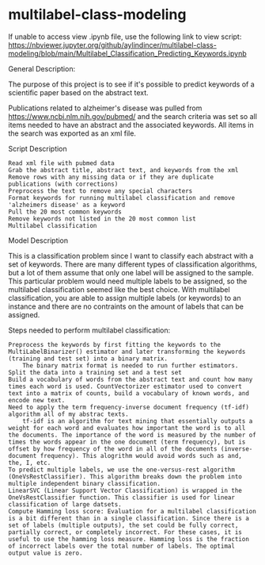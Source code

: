 # multilabel-class-modeling

If unable to access view .ipynb file, use the following link to view script: https://nbviewer.jupyter.org/github/aylindincer/multilabel-class-modeling/blob/main/Multilabel_Classification_Predicting_Keywords.ipynb

General Description:

The purpose of this project is to see if it's possible to predict keywords of a scientific paper based on the abstract text.

Publications related to alzheimer's disease was pulled from https://www.ncbi.nlm.nih.gov/pubmed/ and the search criteria was set so all items needed to have an abstract and the associated keywords. All items in the search was exported as an xml file.

Script Description

    Read xml file with pubmed data
    Grab the abstract title, abstract text, and keywords from the xml
    Remove rows with any missing data or if they are duplicate publications (with corrections)
    Preprocess the text to remove any special characters
    Format keywords for running multilabel classification and remove 'alzheimers disease' as a keyword
    Pull the 20 most common keywords
    Remove keywords not listed in the 20 most common list
    Multilabel classification

Model Description

This is a classification problem since I want to classify each abstract with a set of keywords. There are many different types of classification algorithms, but a lot of them assume that only one label will be assigned to the sample. This particular problem would need multiple labels to be assigned, so the multilabel classification seemed like the best choice. With multilabel classification, you are able to assign multiple labels (or keywords) to an instance and there are no contraints on the amount of labels that can be assigned.

Steps needed to perform multilabel classification:

    Preprocess the keywords by first fitting the keywords to the MultiLabelBinarizer() estimator and later transforming the keywords (training and test set) into a binary matrix.
        The binary matrix format is needed to run further estimators.
    Split the data into a training set and a test set
    Build a vocabulary of words from the abstract text and count how many times each word is used. CountVectorizer estimator used to convert text into a matrix of counts, build a vocabulary of known words, and encode new text.
    Need to apply the term frequency-inverse document frequency (tf-idf) algorithm all of my abstrac texts.
        tf-idf is an algorithm for text mining that essentially outputs a weight for each word and evaluates how important the word is to all the documents. The importance of the word is measured by the number of times the words appear in the one document (term frequency), but is offset by how frequency of the word in all of the documents (inverse-document frequency). This alogrithm would avoid words such as and, the, I, etc.
    To predict multiple labels, we use the one-versus-rest algorithm (OneVsRestClassifier). This algorithm breaks down the problem into multiple independent binary classification.
    LinearSVC (Linear Support Vector Classification) is wrapped in the OneVsRestClassifier function. This classifier is used for linear classification of large datsets.
    Compute Hamming loss score: Evaluation for a multilabel classification is a bit different than in a single classification. Since there is a set of labels (multiple outputs), the set could be fully correct, partially correct, or completely incorrect. For these cases, it is useful to use the hamming loss measure. Hamming loss is the fraction of incorrect labels over the total number of labels. The optimal output value is zero.
    



